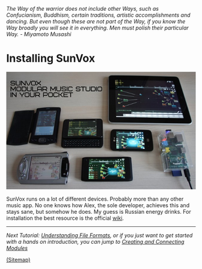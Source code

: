 _The Way of the warrior does not include other Ways, such as Confucianism,
Buddhism, certain traditions, artistic accomplishments and dancing. But even though
these are not part of the Way, if you know the Way broadly you will see it in everything.
Men must polish their particular Way. - Miyamoto Musashi_

# Installing SunVox

![](1b.jpg)

SunVox runs on a lot of different devices. Probably more than any other music app. No one knows how Alex, the sole developer, achieves this and stays sane, but somehow he does. My guess is Russian energy drinks. For installation the best resource is the official [wiki](http://www.warmplace.ru/wiki/doku.php?id=sunvox:manual_en#installing).

---

_Next Tutorial: [Understanding File Formats](../c--Understanding-File-Formats), or if you just want to get started with a hands on introduction, you can jump to [Creating and Connecting Modules](../../2--The-Module-Section/a--Creating-and-Connecting-Modules)_

[(Sitemap)](https://github.com/way-of-the-sunvox/Way-of-the-SunVox/blob/master/Sitemap.md)
